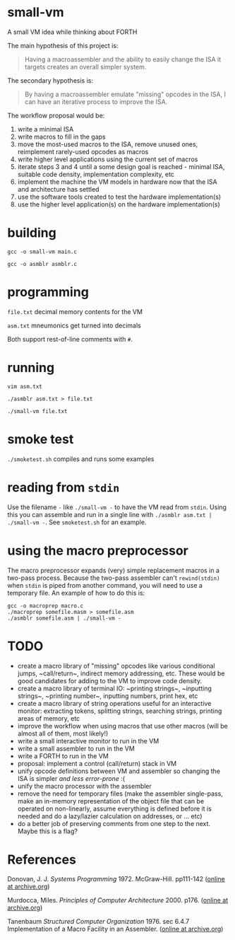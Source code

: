 # small-vm
A small VM idea while thinking about FORTH

The main hypothesis of this project is:
> Having a macroassembler and the ability to easily change the ISA it targets creates an overall simpler system.

The secondary hypothesis is:
> By having a macroassembler emulate "missing" opcodes in the ISA, I can have an iterative process to improve the ISA.

The workflow proposal would be:
1. write a minimal ISA
2. write macros to fill in the gaps
3. move the most-used macros to the ISA, remove unused ones, reimplement rarely-used opcodes as macros
4. write higher level applications using the current set of macros
5. iterate steps 3 and 4 until a some design goal is reached - minimal ISA, suitable code density, implementation complexity, etc
6. implement the machine the VM models in hardware now that the ISA and architecture has settled
7. use the software tools created to test the hardware implementation(s)
8. use the higher level application(s) on the hardware implementation(s)

# building
`gcc -o small-vm main.c`

`gcc -o asmblr asmblr.c`

# programming
`file.txt` decimal memory contents for the VM

`asm.txt`  mneumonics get turned into decimals

Both support rest-of-line comments with `#`. 

# running
`vim asm.txt`

`./asmblr asm.txt > file.txt`

`./small-vm file.txt`

# smoke test
`./smoketest.sh` compiles and runs some examples

# reading from `stdin`
Use the filename `-` like `./small-vm -` to have the VM read from `stdin`. Using this you can assemble and run in a single line with `./asmblr asm.txt | ./small-vm -`. See `smoketest.sh` for an example.

# using the macro preprocessor
The macro preprocessor expands (very) simple replacement macros in a two-pass process. Because the two-pass assembler can't `rewind(stdin)` when `stdin` is piped from another command, you will need to use a temporary file. An example of how to do this is:
```
gcc -o macroprep macro.c
./macroprep somefile.masm > somefile.asm
./asmblr somefile.asm | ./small-vm -
```

# TODO
- create a macro library of "missing" opcodes like various conditional jumps, ~call/return~, indirect memory addressing, etc. These would be good candidates for adding to the VM to improve code density.
- create a macro library of terminal IO: ~printing strings~, ~inputting strings~, ~printing number~, inputting numbers, print hex, etc
- create a macro library of string operations useful for an interactive monitor: extracting tokens, splitting strings, searching strings, printing areas of memory, etc
- improve the workflow when using macros that use other macros (will be almost all of them, most likely!)
- write a small interactive monitor to run in the VM
- write a small assembler to run in the VM
- write a FORTH to run in the VM
- proposal: implement a control (call/return) stack in VM
- unify opcode definitions between VM and assembler so changing the ISA is simpler _and less error-prone_ :(
- unify the macro processor with the assembler
- remove the need for temporary files (make the assembler single-pass, make an in-memory representation of the object file that can be operated on non-linearly, assume everything is defined before it is needed and do a lazy/lazier calculation on addresses, or ... etc)
- do a better job of preserving comments from one step to the next. Maybe this is a flag?

# References

Donovan, J. J. _Systems Programming_ 1972. McGraw-Hill. pp111-142 ([online at archive.org](https://archive.org/details/systemsprogrammi00don_xk6))

Murdocca, Miles. _Principles of Computer Architecture_ 2000. p176. ([online at archive.org](https://archive.org/details/principlesofcomp0000murd/page/176/mode/2up))

Tanenbaum _Structured Computer Organization_ 1976. sec 6.4.7 Implementation of a Macro Facility in an Assembler. ([online at archive.org](https://archive.org/details/structuredcomput0000tane_m8w5/page/326/mode/2up))



